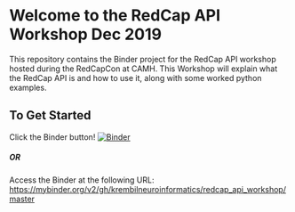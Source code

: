 # Welcome to the RedCap API Workshop Dec 2019

This repository contains the Binder project for the RedCap API workshop hosted during the RedCapCon at CAMH. This Workshop will explain what the RedCap API is and how to use it, along with some worked python examples.

## To Get Started
Click the Binder button!
[![Binder](https://mybinder.org/badge_logo.svg)](https://mybinder.org/v2/gh/krembilneuroinformatics/redcap_api_workshop/master)
##### OR
Access the Binder at the following URL:
https://mybinder.org/v2/gh/krembilneuroinformatics/redcap_api_workshop/master
